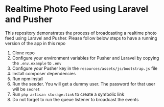 # Realtime Photo Feed using Laravel and Pusher

This repository demonstrates the process of broadcasting a realtime photo feed using Laravel and Pusher. Please follow below steps to have a running version of the app in this repo

1. Clone repo
2. Configure your environment variables for Pusher and Laravel by copying the `.env.example` to `.env`
3. Configure your Pusher key in the `resources/assets/js/bootstrap.js` file
4. Install composer dependencies
5. Run npm install
6. Run the seeder. You will get a dummy user. The password for that user will be `secret`
7. Run `php artisan storage:link` to create a symbolic link
8. Do not forget to run the queue listener to broadcast the events
